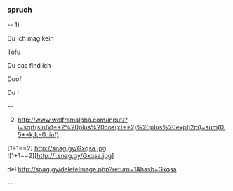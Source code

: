 ### spruch
--
1)

Du ich mag kein 

Tofu

Du das find ich

Doof

Du !

--

2) http://www.wolframalpha.com/input/?i=sqrt(sin(x)**2%20plus%20cos(x)**2)%20plus%20exp(i2pi)=sum(0.5**k,k=0..inf)

 [1+1==2] <img>http://snag.gy/Gxqsa.jpg</img>    
 ![1+1==2][http://i.snag.gy/Gxqsa.jpg]
 
del http://snag.gy/deleteImage.php?return=1&hash=Gxqsa



--
